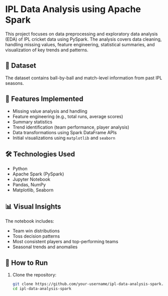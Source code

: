 # IPL Data Analysis using Apache Spark

This project focuses on data preprocessing and exploratory data analysis (EDA) of IPL cricket data using PySpark. The analysis covers data cleaning, handling missing values, feature engineering, statistical summaries, and visualization of key trends and patterns.

## 📁 Dataset
The dataset contains ball-by-ball and match-level information from past IPL seasons.

## 🚀 Features Implemented

- Missing value analysis and handling
- Feature engineering (e.g., total runs, average scores)
- Summary statistics
- Trend identification (team performance, player analysis)
- Data transformations using Spark DataFrame APIs
- Initial visualizations using `matplotlib` and `seaborn`

## 🛠 Technologies Used

- Python
- Apache Spark (PySpark)
- Jupyter Notebook
- Pandas, NumPy
- Matplotlib, Seaborn

## 📊 Visual Insights

The notebook includes:
- Team win distributions
- Toss decision patterns
- Most consistent players and top-performing teams
- Seasonal trends and anomalies

## 📂 How to Run

1. Clone the repository:
   ```bash
   git clone https://github.com/your-username/ipl-data-analysis-spark.git
   cd ipl-data-analysis-spark
